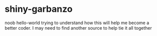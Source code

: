 # shiny-garbanzo
noob hello-world
trying to understand how this will help me become a better coder. I may need to find another source to help tie it all together
